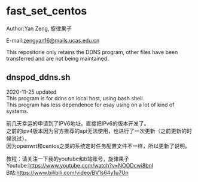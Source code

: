# fast_set_centos

Author:Yan Zeng, 旋律果子

E-mail:zengyan16@mails.ucas.edu.cn <br>

This repositorie only retains the DDNS program, other files have been transferred and are not being maintained. 


## dnspod_ddns.sh
2020-11-25 updated<br>
This program is for ddns on local host, using bash shell.<br>
This program has less dependence for esay using on a lot of kind of systems.

前几天幸运的申请到了IPV6地址，直接把IPv6的版本开发了。 <br>
之前的ipv4版本因为官方推荐的api无法使用，也进行了一次更新（之前更新的时候说过）。<br>
因为openwrt和centos之类的系统定时任务配置文件不一样，所以更新了说明。<br>

教程：请关注一下我的youtube和b站账号，旋律果子<br>
Youtube:https://www.youtube.com/watch?v=NOODcwi8bnI <br>
B站:https://www.bilibili.com/video/BV1s64y1u7Un


